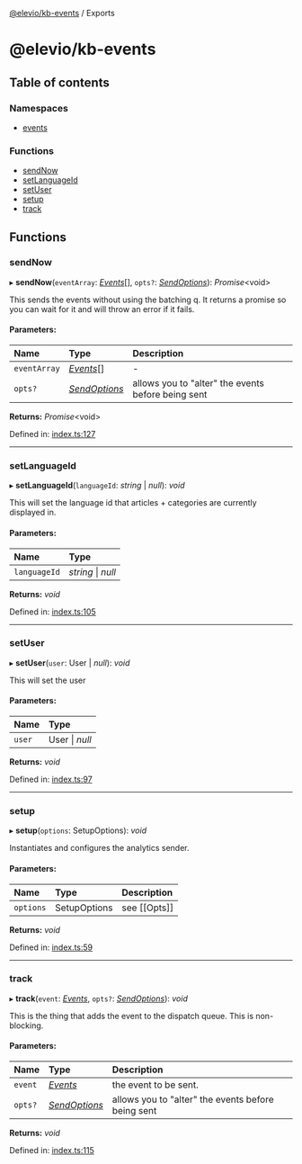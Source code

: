 [@elevio/kb-events](README.md) / Exports

# @elevio/kb-events

## Table of contents

### Namespaces

- [events](modules/events.md)

### Functions

- [sendNow](modules.md#sendnow)
- [setLanguageId](modules.md#setlanguageid)
- [setUser](modules.md#setuser)
- [setup](modules.md#setup)
- [track](modules.md#track)

## Functions

### sendNow

▸ **sendNow**(`eventArray`: [*Events*](modules/events.md#events)[], `opts?`: [*SendOptions*](modules/events.md#sendoptions)): *Promise*<void\>

This sends the events without using the batching q.
It returns a promise so you can wait for it and will throw an error if it fails.

#### Parameters:

Name | Type | Description |
:------ | :------ | :------ |
`eventArray` | [*Events*](modules/events.md#events)[] | - |
`opts?` | [*SendOptions*](modules/events.md#sendoptions) | allows you to "alter" the events before being sent    |

**Returns:** *Promise*<void\>

Defined in: [index.ts:127](https://github.com/elevio/kb-events/blob/3bb655a/src/index.ts#L127)

___

### setLanguageId

▸ **setLanguageId**(`languageId`: *string* \| *null*): *void*

This will set the language id that articles + categories are currently displayed in.

#### Parameters:

Name | Type |
:------ | :------ |
`languageId` | *string* \| *null* |

**Returns:** *void*

Defined in: [index.ts:105](https://github.com/elevio/kb-events/blob/3bb655a/src/index.ts#L105)

___

### setUser

▸ **setUser**(`user`: User \| *null*): *void*

This will set the user

#### Parameters:

Name | Type |
:------ | :------ |
`user` | User \| *null* |

**Returns:** *void*

Defined in: [index.ts:97](https://github.com/elevio/kb-events/blob/3bb655a/src/index.ts#L97)

___

### setup

▸ **setup**(`options`: SetupOptions): *void*

Instantiates and configures the analytics sender.

#### Parameters:

Name | Type | Description |
:------ | :------ | :------ |
`options` | SetupOptions | see [[Opts]]    |

**Returns:** *void*

Defined in: [index.ts:59](https://github.com/elevio/kb-events/blob/3bb655a/src/index.ts#L59)

___

### track

▸ **track**(`event`: [*Events*](modules/events.md#events), `opts?`: [*SendOptions*](modules/events.md#sendoptions)): *void*

This is the thing that adds the event to the dispatch queue.
This is non-blocking.

#### Parameters:

Name | Type | Description |
:------ | :------ | :------ |
`event` | [*Events*](modules/events.md#events) | the event to be sent.   |
`opts?` | [*SendOptions*](modules/events.md#sendoptions) | allows you to "alter" the events before being sent    |

**Returns:** *void*

Defined in: [index.ts:115](https://github.com/elevio/kb-events/blob/3bb655a/src/index.ts#L115)
